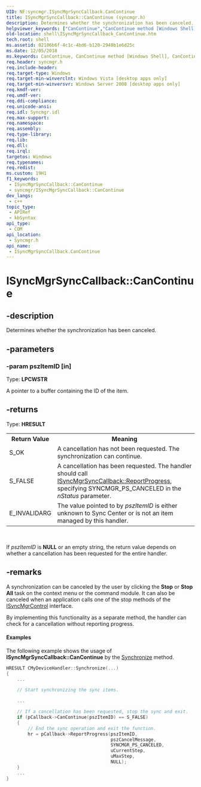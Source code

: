 ```yaml
---
UID: NF:syncmgr.ISyncMgrSyncCallback.CanContinue
title: ISyncMgrSyncCallback::CanContinue (syncmgr.h)
description: Determines whether the synchronization has been canceled.
helpviewer_keywords: ["CanContinue","CanContinue method [Windows Shell]","CanContinue method [Windows Shell]","ISyncMgrSyncCallback interface","ISyncMgrSyncCallback interface [Windows Shell]","CanContinue method","ISyncMgrSyncCallback.CanContinue","ISyncMgrSyncCallback::CanContinue","_shell_ISyncMgrSyncCallback_CanContinue","shell.ISyncMgrSyncCallback_CanContinue","syncmgr/ISyncMgrSyncCallback::CanContinue"]
old-location: shell\ISyncMgrSyncCallback_CanContinue.htm
tech.root: shell
ms.assetid: 02106b6f-4c1c-4bd6-b120-2948b1e6d25c
ms.date: 12/05/2018
ms.keywords: CanContinue, CanContinue method [Windows Shell], CanContinue method [Windows Shell],ISyncMgrSyncCallback interface, ISyncMgrSyncCallback interface [Windows Shell],CanContinue method, ISyncMgrSyncCallback.CanContinue, ISyncMgrSyncCallback::CanContinue, _shell_ISyncMgrSyncCallback_CanContinue, shell.ISyncMgrSyncCallback_CanContinue, syncmgr/ISyncMgrSyncCallback::CanContinue
req.header: syncmgr.h
req.include-header: 
req.target-type: Windows
req.target-min-winverclnt: Windows Vista [desktop apps only]
req.target-min-winversvr: Windows Server 2008 [desktop apps only]
req.kmdf-ver: 
req.umdf-ver: 
req.ddi-compliance: 
req.unicode-ansi: 
req.idl: Syncmgr.idl
req.max-support: 
req.namespace: 
req.assembly: 
req.type-library: 
req.lib: 
req.dll: 
req.irql: 
targetos: Windows
req.typenames: 
req.redist: 
ms.custom: 19H1
f1_keywords:
 - ISyncMgrSyncCallback::CanContinue
 - syncmgr/ISyncMgrSyncCallback::CanContinue
dev_langs:
 - c++
topic_type:
 - APIRef
 - kbSyntax
api_type:
 - COM
api_location:
 - Syncmgr.h
api_name:
 - ISyncMgrSyncCallback.CanContinue
---
```


# ISyncMgrSyncCallback::CanContinue


## -description

Determines whether the synchronization has been canceled.

## -parameters

### -param pszItemID [in]

Type: <b>LPCWSTR</b>

A pointer to a buffer containing the ID of the item.

## -returns

Type: <b>HRESULT</b>

<table class="clsStd">
<tr>
<th>Return Value</th>
<th>Meaning</th>
</tr>
<tr>
<td>S_OK</td>
<td>A cancellation has not been requested. The synchronization can continue.</td>
</tr>
<tr>
<td>S_FALSE</td>
<td>A cancellation has been requested. The handler should call <a href="https://docs.microsoft.com/windows/desktop/api/syncmgr/nf-syncmgr-isyncmgrsynccallback-reportprogress">ISyncMgrSyncCallback::ReportProgress</a>, specifying SYNCMGR_PS_CANCELED in the <i>nStatus</i> parameter.</td>
</tr>
<tr>
<td>E_INVALIDARG</td>
<td>The value pointed to by <i>pszItemID</i> is either unknown to Sync Center or is not an item managed by this handler.</td>
</tr>
</table>
 

If <i>pszItemID</i> is <b>NULL</b> or an empty string, the return value depends on whether a cancellation has been requested for the entire handler.

## -remarks

A synchronization can be canceled by the user by clicking the <b>Stop</b> or <b>Stop All</b> task on the context menu or the command module. It can also be canceled when an application calls one of the stop methods of the <a href="https://docs.microsoft.com/windows/desktop/api/syncmgr/nn-syncmgr-isyncmgrcontrol">ISyncMgrControl</a> interface.

By implementing this functionality as a separate method, the handler can check for a cancellation without reporting progress.


#### Examples



The following example shows the usage of <b>ISyncMgrSyncCallback::CanContinue</b> by the <a href="https://docs.microsoft.com/windows/desktop/api/syncmgr/nf-syncmgr-isyncmgrhandler-synchronize">Synchronize</a> method.


```cpp
HRESULT CMyDeviceHandler::Synchronize(...)
{
    ...

    // Start synchronizing the sync items.

    ...

    // If a cancellation has been requested, stop the sync and exit.
    if (pCallback->CanContinue(pszItemID) == S_FALSE)
    {
        // End the sync operation and exit the function.
        hr = pCallback->ReportProgress(pszItemID,
                                       pszCancelMessage,
                                       SYNCMGR_PS_CANCELED,
                                       uCurrentStep,
                                       uMaxStep,
                                       NULL);
    }
    ...
}

```

